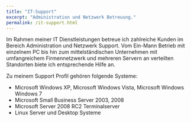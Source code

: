 ```yaml
---
title: "IT-Support"
excerpt: "Administration und Netzwerk Betreuung."
permalink: /it-support.html
---
```


Im Rahmen meiner IT Dienstleistungen betreue ich zahlreiche Kunden im Bereich Administration und Netzwerk Support. Vom Ein-Mann Betrieb mit einzelnem PC bis hin zum mittelständischen Unternehmen mit umfangreichem Firmennetzwerk und mehreren Servern an verteilten Standorten biete ich entsprechende Hilfe an.

Zu meinem Support Profil gehören folgende Systeme:

- Microsoft Windows XP, Microsoft Windows Vista, Microsoft Windows Windows 7
- Microsoft Small Business Server 2003, 2008
- Microsoft Server 2008 RC2 Terminalserver
- Linux Server und Desktop Systeme
